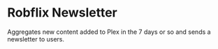 # Robflix Newsletter

Aggregates new content added to Plex in the 7 days or so and sends a newsletter to users.
